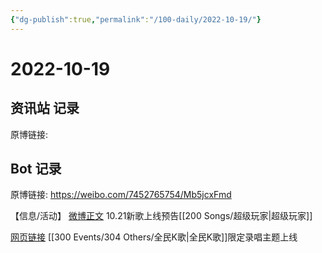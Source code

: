 ```yaml
---
{"dg-publish":true,"permalink":"/100-daily/2022-10-19/"}
---
```



# 2022-10-19

## 资讯站 记录

原博链接:

## Bot 记录

原博链接: https://weibo.com/7452765754/Mb5jcxFmd

【信息/活动】
[微博正文](https://weibo.com/detail/4826358323088031) 10.21新歌上线预告[[200 Songs/超级玩家\|超级玩家]]

[网页链接](https://weibo.cn/sinaurl?u=https%3A%2F%2Fstatic-g7.kg.qq.com%2Fgtimg%2Fmusic%2Fcommon%2Fupload%2Fkgvisual%2FZY8-ij46B%2Findex.html) [[300 Events/304 Others/全民K歌\|全民K歌]]限定录唱主题上线
